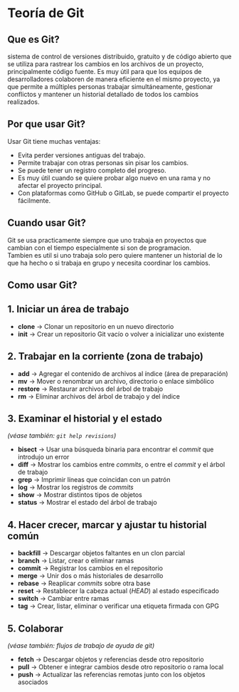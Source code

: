 # Teoría de Git

## Que es Git?
sistema de control de versiones distribuido, gratuito y de código abierto que se utiliza para rastrear los cambios en los archivos de un proyecto, principalmente código fuente.
Es muy útil para que los equipos de desarrolladores colaboren de manera eficiente en el mismo proyecto, ya que permite a múltiples personas trabajar simultáneamente, gestionar conflictos y mantener un historial detallado de todos los cambios realizados. 

## Por que usar Git?
Usar Git tiene muchas ventajas:
- Evita perder versiones antiguas del trabajo.
- Permite trabajar con otras personas sin pisar los cambios.
- Se puede tener un registro completo del progreso.
- Es muy útil cuando se quiere probar algo nuevo en una rama y no afectar el proyecto principal.
- Con plataformas como GitHub o GitLab, se puede compartir el proyecto fácilmente.

## Cuando usar Git?
Git se usa practicamente siempre que uno trabaja en proyectos que cambian con el tiempo especialmente si son de programacion.  
Tambien es util si uno trabaja solo pero quiere mantener un historial de lo que ha hecho o si trabaja en grupo y necesita coordinar los cambios.

## Como usar Git? 
       
   
## 1. Iniciar un área de trabajo
- **clone** → Clonar un repositorio en un nuevo directorio  
- **init** → Crear un repositorio Git vacío o volver a inicializar uno existente  

## 2. Trabajar en la corriente (zona de trabajo)
- **add** → Agregar el contenido de archivos al índice (área de preparación)  
- **mv** → Mover o renombrar un archivo, directorio o enlace simbólico  
- **restore** → Restaurar archivos del árbol de trabajo  
- **rm** → Eliminar archivos del árbol de trabajo y del índice  

## 3. Examinar el historial y el estado  
*(véase también: `git help revisions`)*
- **bisect** → Usar una búsqueda binaria para encontrar el *commit* que introdujo un error  
- **diff** → Mostrar los cambios entre *commits*, o entre el *commit* y el árbol de trabajo  
- **grep** → Imprimir líneas que coincidan con un patrón  
- **log** → Mostrar los registros de *commits*  
- **show** → Mostrar distintos tipos de objetos  
- **status** → Mostrar el estado del árbol de trabajo  

## 4. Hacer crecer, marcar y ajustar tu historial común
- **backfill** → Descargar objetos faltantes en un clon parcial  
- **branch** → Listar, crear o eliminar ramas  
- **commit** → Registrar los cambios en el repositorio  
- **merge** → Unir dos o más historiales de desarrollo  
- **rebase** → Reaplicar *commits* sobre otra base  
- **reset** → Restablecer la cabeza actual (*HEAD*) al estado especificado  
- **switch** → Cambiar entre ramas  
- **tag** → Crear, listar, eliminar o verificar una etiqueta firmada con GPG  

## 5. Colaborar  
*(véase también: flujos de trabajo de ayuda de git)*
- **fetch** → Descargar objetos y referencias desde otro repositorio  
- **pull** → Obtener e integrar cambios desde otro repositorio o rama local  
- **push** → Actualizar las referencias remotas junto con los objetos asociados  
